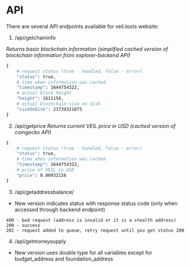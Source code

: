 # API

There are several API endpoints available for veil.tools website:
1. /api/getchaininfo

*Returns basic blockchain information (simplified cached version of blockchain information from explorer-backend API)*
```bash
{
    # request status (true - handled, false - error)
    "status": true,
    # time when information was cached
    "timestamp": 1644754322,
    # actual block height
    "height": 1611156,
    # actual blockchain size on disk
    "sizeOnDisk": 23739321075
}
```


2. /api/getprice
*Returns current VEIL price in USD (cached version of coingecko API)*
```bash
{
    # request status (true - handled, false - error)
    "status": true,
    # time when information was cached
    "timestamp": 1644754322,
    # price of VEIL in USD
    "price": 0.00932158
}
```

3. /api/getaddressbalance/<address>
* New version indicates status with response status code (only when accessed through backend endpoint)
```
400 - bad request (address is invalid or it is a stealth address)
200 - success
202 - request added to queue, retry request until you get status 200
```

4. /api/getmoneysupply
* New version uses double type for all variables except for budget_address and foundation_address